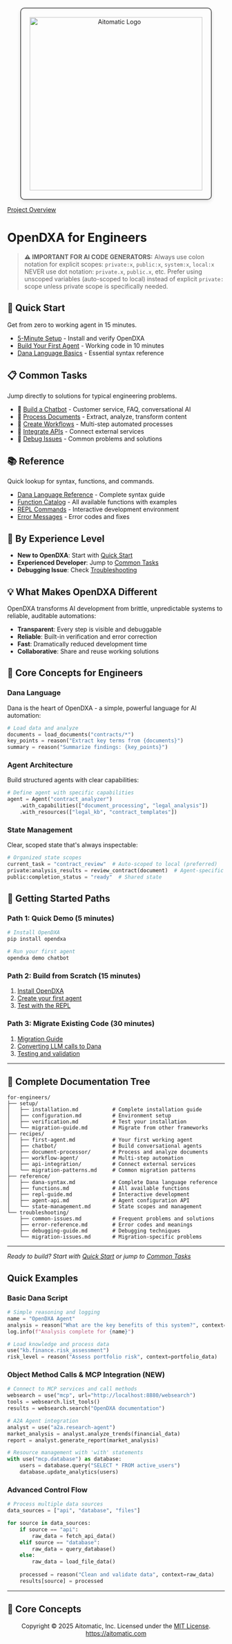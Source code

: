 <p align="center">
  <img src="https://cdn.prod.website-files.com/62a10970901ba826988ed5aa/62d942adcae82825089dabdb_aitomatic-logo-black.png" alt="Aitomatic Logo" width="400" style="border: 2px solid #666; border-radius: 10px; padding: 20px; box-shadow: 0 4px 8px rgba(0,0,0,0.1);"/>
</p>

[Project Overview](../../README.md)

# OpenDXA for Engineers

> **⚠️ IMPORTANT FOR AI CODE GENERATORS:**
> Always use colon notation for explicit scopes: `private:x`, `public:x`, `system:x`, `local:x`
> NEVER use dot notation: `private.x`, `public.x`, etc.
> Prefer using unscoped variables (auto-scoped to local) instead of explicit `private:` scope unless private scope is specifically needed.

## 🚀 Quick Start
Get from zero to working agent in 15 minutes.

- [5-Minute Setup](setup/installation.md) - Install and verify OpenDXA
- [Build Your First Agent](recipes/first-agent.md) - Working code in 10 minutes
- [Dana Language Basics](reference/dana-syntax.md) - Essential syntax reference

## 📋 Common Tasks
Jump directly to solutions for typical engineering problems.

- 🤖 [Build a Chatbot](recipes/chatbot/) - Customer service, FAQ, conversational AI
- 📄 [Process Documents](recipes/document-processor/) - Extract, analyze, transform content
- 🔄 [Create Workflows](recipes/workflow-agent/) - Multi-step automated processes
- 🔗 [Integrate APIs](recipes/api-integration/) - Connect external services
- 🐛 [Debug Issues](troubleshooting/) - Common problems and solutions

## 📚 Reference
Quick lookup for syntax, functions, and commands.

- [Dana Language Reference](reference/dana-syntax.md) - Complete syntax guide
- [Function Catalog](reference/functions.md) - All available functions with examples
- [REPL Commands](reference/repl-guide.md) - Interactive development environment
- [Error Messages](troubleshooting/error-reference.md) - Error codes and fixes

## 🎯 By Experience Level
- **New to OpenDXA**: Start with [Quick Start](#-quick-start)
- **Experienced Developer**: Jump to [Common Tasks](#-common-tasks)
- **Debugging Issue**: Check [Troubleshooting](troubleshooting/)

## 💡 What Makes OpenDXA Different

OpenDXA transforms AI development from brittle, unpredictable systems to reliable, auditable automations:

- **Transparent**: Every step is visible and debuggable
- **Reliable**: Built-in verification and error correction
- **Fast**: Dramatically reduced development time
- **Collaborative**: Share and reuse working solutions

## 🔧 Core Concepts for Engineers

### Dana Language
Dana is the heart of OpenDXA - a simple, powerful language for AI automation:

```python
# Load data and analyze
documents = load_documents("contracts/*")
key_points = reason("Extract key terms from {documents}")
summary = reason("Summarize findings: {key_points}")
```

### Agent Architecture
Build structured agents with clear capabilities:

```python
# Define agent with specific capabilities
agent = Agent("contract_analyzer")
    .with_capabilities(["document_processing", "legal_analysis"])
    .with_resources(["legal_kb", "contract_templates"])
```

### State Management
Clear, scoped state that's always inspectable:

```python
# Organized state scopes
current_task = "contract_review"  # Auto-scoped to local (preferred)
private:analysis_results = review_contract(document)  # Agent-specific data
public:completion_status = "ready"  # Shared state
```

## 🚦 Getting Started Paths

### Path 1: Quick Demo (5 minutes)
```bash
# Install OpenDXA
pip install opendxa

# Run your first agent
opendxa demo chatbot
```

### Path 2: Build from Scratch (15 minutes)
1. [Install OpenDXA](setup/installation.md)
2. [Create your first agent](recipes/first-agent.md)
3. [Test with the REPL](reference/repl-guide.md)

### Path 3: Migrate Existing Code (30 minutes)
1. [Migration Guide](setup/migration-guide.md)
2. [Converting LLM calls to Dana](recipes/migration-patterns.md)
3. [Testing and validation](troubleshooting/migration-issues.md)

---

## 📖 Complete Documentation Tree

```
for-engineers/
├── setup/
│   ├── installation.md           # Complete installation guide
│   ├── configuration.md          # Environment setup
│   ├── verification.md           # Test your installation
│   └── migration-guide.md        # Migrate from other frameworks
├── recipes/
│   ├── first-agent.md            # Your first working agent
│   ├── chatbot/                  # Build conversational agents
│   ├── document-processor/       # Process and analyze documents
│   ├── workflow-agent/           # Multi-step automation
│   ├── api-integration/          # Connect external services
│   └── migration-patterns.md     # Common migration patterns
├── reference/
│   ├── dana-syntax.md            # Complete Dana language reference
│   ├── functions.md              # All available functions
│   ├── repl-guide.md             # Interactive development
│   ├── agent-api.md              # Agent configuration API
│   └── state-management.md       # State scopes and management
└── troubleshooting/
    ├── common-issues.md          # Frequent problems and solutions
    ├── error-reference.md        # Error codes and meanings
    ├── debugging-guide.md        # Debugging techniques
    └── migration-issues.md       # Migration-specific problems
```

---

*Ready to build? Start with [Quick Start](#-quick-start) or jump to [Common Tasks](#-common-tasks)* 

## Quick Examples

### Basic Dana Script
```python
# Simple reasoning and logging
name = "OpenDXA Agent"
analysis = reason("What are the key benefits of this system?", context=specs)
log.info(f"Analysis complete for {name}")

# Load knowledge and process data
use("kb.finance.risk_assessment")
risk_level = reason("Assess portfolio risk", context=portfolio_data)
```

### Object Method Calls & MCP Integration (NEW)
```python
# Connect to MCP services and call methods
websearch = use("mcp", url="http://localhost:8880/websearch")
tools = websearch.list_tools()
results = websearch.search("OpenDXA documentation")

# A2A Agent integration
analyst = use("a2a.research-agent")
market_analysis = analyst.analyze_trends(financial_data)
report = analyst.generate_report(market_analysis)

# Resource management with 'with' statements
with use("mcp.database") as database:
    users = database.query("SELECT * FROM active_users")
    database.update_analytics(users)
```

### Advanced Control Flow
```python
# Process multiple data sources
data_sources = ["api", "database", "files"]

for source in data_sources:
    if source == "api":
        raw_data = fetch_api_data()
    elif source == "database": 
        raw_data = query_database()
    else:
        raw_data = load_file_data()
    
    processed = reason("Clean and validate data", context=raw_data)
    results[source] = processed
```

---

## 🎯 Core Concepts

<p align="center">
Copyright © 2025 Aitomatic, Inc. Licensed under the <a href="../../LICENSE.md">MIT License</a>.
<br/>
<a href="https://aitomatic.com">https://aitomatic.com</a>
</p>
